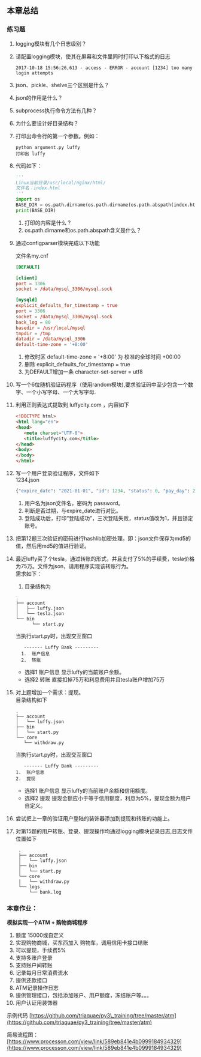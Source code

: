 ## **本章总结**

### 练习题

1. logging模块有几个日志级别？
2. 请配置logging模块，使其在屏幕和文件里同时打印以下格式的日志

   ```log
   2017-10-18 15:56:26,613 - access - ERROR - account [1234] too many login attempts
   ```

3. json、pickle、shelve三个区别是什么？
4. json的作用是什么？
5. subprocess执行命令方法有几种？
6. 为什么要设计好目录结构？
7. 打印出命令行的第一个参数。例如：

   ```shell
   python argument.py luffy
   打印出 luffy
   ```

8. 代码如下：

   ```python
   '''
   Linux当前目录/usr/local/nginx/html/
   文件名：index.html
   '''
   import os
   BASE_DIR = os.path.dirname(os.path.dirname(os.path.abspath(index.html)))
   print(BASE_DIR)
   ```

   1. 打印的内容是什么？
   2. os.path.dirname和os.path.abspath含义是什么？

9. 通过configparser模块完成以下功能

   文件名my.cnf

   ```conf
   [DEFAULT]

   [client]
   port = 3306
   socket = /data/mysql_3306/mysql.sock

   [mysqld]
   explicit_defaults_for_timestamp = true
   port = 3306
   socket = /data/mysql_3306/mysql.sock
   back_log = 80
   basedir = /usr/local/mysql
   tmpdir = /tmp
   datadir = /data/mysql_3306
   default-time-zone = '+8:00'
   ```

   1. 修改时区 default-time-zone = '+8:00' 为 校准的全球时间 +00:00
   2. 删除 explicit\_defaults\_for\_timestamp = true
   3. 为DEFAULT增加一条 character-set-server = utf8

10. 写一个6位随机验证码程序（使用random模块\),要求验证码中至少包含一个数字、一个小写字母、一个大写字母.

11. 利用正则表达式提取到 luffycity.com ，内容如下

    ```html
    <!DOCTYPE html>
    <html lang="en">
    <head>
       <meta charset="UTF-8">
       <title>luffycity.com</title>
    </head>
    <body>
    </body>
    </html>
    ```

12. 写一个用户登录验证程序，文件如下  
    1234.json

    ```python
    {"expire_date": "2021-01-01", "id": 1234, "status": 0, "pay_day": 22, "password": "abc"}
    ```

    1. 用户名为json文件名，密码为 password。
    2. 判断是否过期，与expire\_date进行对比。
    3. 登陆成功后，打印“登陆成功”，三次登陆失败，status值改为1，并且锁定账号。

13. 把第12题三次验证的密码进行hashlib加密处理。即：json文件保存为md5的值，然后用md5的值进行验证。

14. 最近luffy买了个tesla，通过转账的形式，并且支付了5%的手续费，tesla价格为75万。文件为json，请用程序实现该转账行为。  
    需求如下：  
    1. 目录结构为

    ```
    .
    ├── account
    │   ├── luffy.json
    │   └── tesla.json
    └── bin
          └── start.py
    ```

    当执行start.py时，出现交互窗口

    ```
       ------- Luffy Bank ---------
      1.  账户信息
      2.  转账
    ```

    * 选择1 账户信息   显示luffy的当前账户余额。
    * 选择2 转账       直接扣掉75万和利息费用并且tesla账户增加75万

15. 对上题增加一个需求：提现。  
    目录结构如下

    ```
    .
    ├── account
    │   └── luffy.json
    ├── bin
    │   └── start.py
    └── core
       └── withdraw.py
    ```

    当执行start.py时，出现交互窗口

    ```
       ------- Luffy Bank ---------
    1.  账户信息
    2.  提现
    ```

    * 选择1 账户信息   显示luffy的当前账户余额和信用额度。
    * 选择2 提现      提现金额应小于等于信用额度，利息为5%，提现金额为用户自定义。

16. 尝试把上一章的验证用户登陆的装饰器添加到提现和转账的功能上。

17. 对第15题的用户转账、登录、提现操作均通过logging模块记录日志,日志文件位置如下
    ```
     .
     ├── account
     │   └── luffy.json
     ├── bin
     │   └── start.py
     └── core
     |   └── withdraw.py
     └── logs
         └── bank.log
    ```

### 

### 本章作业：

**模拟实现一个ATM + 购物商城程序**

1. 额度 15000或自定义
2. 实现购物商城，买东西加入 购物车，调用信用卡接口结账
3. 可以提现，手续费5%
4. 支持多账户登录
5. 支持账户间转账
6. 记录每月日常消费流水
7. 提供还款接口
8. ATM记录操作日志 
9. 提供管理接口，包括添加账户、用户额度，冻结账户等。。。
10. 用户认证用装饰器

示例代码 [https://github.com/triaquae/py3\_training/tree/master/atm](https://github.com/triaquae/py3_training/tree/master/atm)

简易流程图：[https://www.processon.com/view/link/589eb841e4b0999184934329](https://www.processon.com/view/link/589eb841e4b0999184934329)

